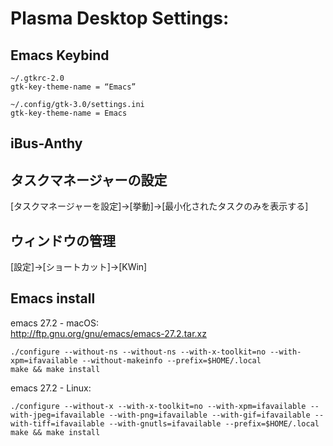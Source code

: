 # Plasma Desktop Settings:
## Emacs Keybind
```
~/.gtkrc-2.0
gtk-key-theme-name = “Emacs”

~/.config/gtk-3.0/settings.ini
gtk-key-theme-name = Emacs
```

## iBus-Anthy

## タスクマネージャーの設定
[タスクマネージャーを設定]→[挙動]→[最小化されたタスクのみを表示する]

## ウィンドウの管理
[設定]→[ショートカット]→[KWin]

## Emacs install
emacs 27.2 - macOS:  
http://ftp.gnu.org/gnu/emacs/emacs-27.2.tar.xz  
```
./configure --without-ns --without-ns --with-x-toolkit=no --with-xpm=ifavailable --without-makeinfo --prefix=$HOME/.local  
make && make install
```
emacs 27.2 - Linux:  
```
./configure --without-x --with-x-toolkit=no --with-xpm=ifavailable --with-jpeg=ifavailable --with-png=ifavailable --with-gif=ifavailable --with-tiff=ifavailable --with-gnutls=ifavailable --prefix=$HOME/.local
make && make install
```
